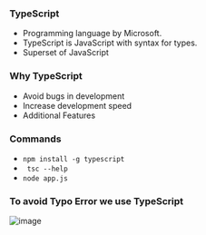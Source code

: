 ### TypeScript
- Programming language by Microsoft.
- TypeScript is JavaScript with syntax for types.
- Superset of JavaScript

### Why TypeScript
- Avoid bugs in development
- Increase development speed
- Additional Features

### Commands
- `npm install -g typescript`
- ` tsc --help`
- `node app.js`

### To avoid Typo Error we use TypeScript
![image](https://user-images.githubusercontent.com/86548591/205364469-41a3f8ef-f1d9-441d-8384-1810c50a9140.png)
